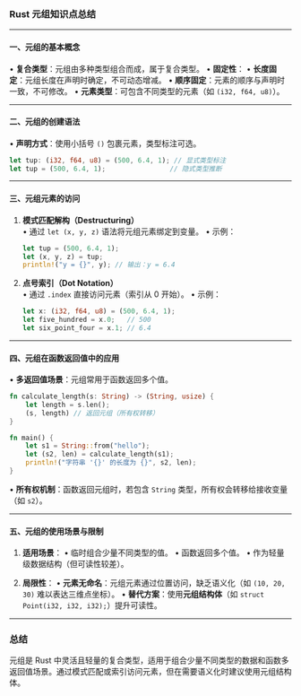 ### Rust 元组知识点总结

---

#### 一、元组的基本概念
• **复合类型**：元组由多种类型组合而成，属于复合类型。
• **固定性**：
  • **长度固定**：元组长度在声明时确定，不可动态增减。
  • **顺序固定**：元素的顺序与声明时一致，不可修改。
• **元素类型**：可包含不同类型的元素（如 `(i32, f64, u8)`）。

---

#### 二、元组的创建语法
• **声明方式**：使用小括号 `()` 包裹元素，类型标注可选。
  ```rust
  let tup: (i32, f64, u8) = (500, 6.4, 1); // 显式类型标注
  let tup = (500, 6.4, 1);                // 隐式类型推断
  ```

---

#### 三、元组元素的访问
1. **模式匹配解构（Destructuring）**  
   • 通过 `let (x, y, z)` 语法将元组元素绑定到变量。
   • 示例：
     ```rust
     let tup = (500, 6.4, 1);
     let (x, y, z) = tup;
     println!("y = {}", y); // 输出：y = 6.4
     ```

2. **点号索引（Dot Notation）**  
   • 通过 `.index` 直接访问元素（索引从 0 开始）。
   • 示例：
     ```rust
     let x: (i32, f64, u8) = (500, 6.4, 1);
     let five_hundred = x.0;   // 500
     let six_point_four = x.1; // 6.4
     ```

---

#### 四、元组在函数返回值中的应用
• **多返回值场景**：元组常用于函数返回多个值。
  ```rust
  fn calculate_length(s: String) -> (String, usize) {
      let length = s.len();
      (s, length) // 返回元组（所有权转移）
  }
  
  fn main() {
      let s1 = String::from("hello");
      let (s2, len) = calculate_length(s1);
      println!("字符串 '{}' 的长度为 {}", s2, len);
  }
  ```
  • **所有权机制**：函数返回元组时，若包含 `String` 类型，所有权会转移给接收变量（如 `s2`）。

---

#### 五、元组的使用场景与限制
1. **适用场景**：
   • 临时组合少量不同类型的值。
   • 函数返回多个值。
   • 作为轻量级数据结构（但可读性较差）。

2. **局限性**：
   • **元素无命名**：元组元素通过位置访问，缺乏语义化（如 `(10, 20, 30)` 难以表达三维点坐标）。
   • **替代方案**：使用**元组结构体**（如 `struct Point(i32, i32, i32);`）提升可读性。

---


### 总结
元组是 Rust 中灵活且轻量的复合类型，适用于组合少量不同类型的数据和函数多返回值场景。通过模式匹配或索引访问元素，但在需要语义化时建议使用元组结构体。